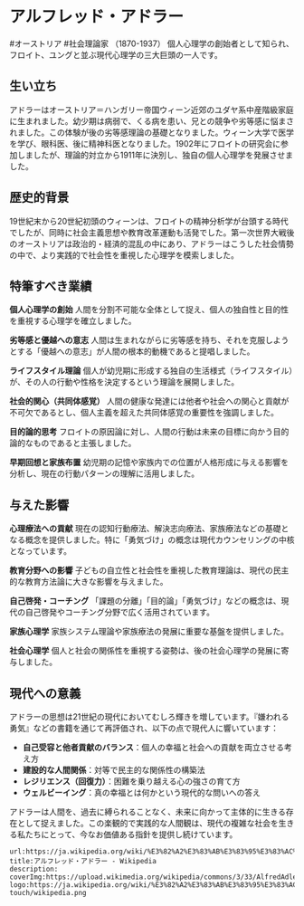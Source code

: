 # アルフレッド・アドラー
#オーストリア
#社会理論家
（1870-1937）
個人心理学の創始者として知られ、フロイト、ユングと並ぶ現代心理学の三大巨頭の一人です。

## 生い立ち

アドラーはオーストリア＝ハンガリー帝国ウィーン近郊のユダヤ系中産階級家庭に生まれました。幼少期は病弱で、くる病を患い、兄との競争や劣等感に悩まされました。この体験が後の劣等感理論の基礎となりました。ウィーン大学で医学を学び、眼科医、後に精神科医となりました。1902年にフロイトの研究会に参加しましたが、理論的対立から1911年に決別し、独自の個人心理学を発展させました。

## 歴史的背景

19世紀末から20世紀初頭のウィーンは、フロイトの精神分析学が台頭する時代でしたが、同時に社会主義思想や教育改革運動も活発でした。第一次世界大戦後のオーストリアは政治的・経済的混乱の中にあり、アドラーはこうした社会情勢の中で、より実践的で社会性を重視した心理学を模索しました。

## 特筆すべき業績

**個人心理学の創始** 人間を分割不可能な全体として捉え、個人の独自性と目的性を重視する心理学を確立しました。

**劣等感と優越への意志** 人間は生まれながらに劣等感を持ち、それを克服しようとする「優越への意志」が人間の根本的動機であると提唱しました。

**ライフスタイル理論** 個人が幼児期に形成する独自の生活様式（ライフスタイル）が、その人の行動や性格を決定するという理論を展開しました。

**社会的関心（共同体感覚）** 人間の健康な発達には他者や社会への関心と貢献が不可欠であるとし、個人主義を超えた共同体感覚の重要性を強調しました。

**目的論的思考** フロイトの原因論に対し、人間の行動は未来の目標に向かう目的論的なものであると主張しました。

**早期回想と家族布置** 幼児期の記憶や家族内での位置が人格形成に与える影響を分析し、現在の行動パターンの理解に活用しました。

## 与えた影響

**心理療法への貢献** 現在の認知行動療法、解決志向療法、家族療法などの基礎となる概念を提供しました。特に「勇気づけ」の概念は現代カウンセリングの中核となっています。

**教育分野への影響** 子どもの自立性と社会性を重視した教育理論は、現代の民主的な教育方法論に大きな影響を与えました。

**自己啓発・コーチング** 「課題の分離」「目的論」「勇気づけ」などの概念は、現代の自己啓発やコーチング分野で広く活用されています。

**家族心理学** 家族システム理論や家族療法の発展に重要な基盤を提供しました。

**社会心理学** 個人と社会の関係性を重視する姿勢は、後の社会心理学の発展に寄与しました。

## 現代への意義

アドラーの思想は21世紀の現代においてむしろ輝きを増しています。『嫌われる勇気』などの書籍を通じて再評価され、以下の点で現代人に響いています：

- **自己受容と他者貢献のバランス**：個人の幸福と社会への貢献を両立させる考え方
- **建設的な人間関係**：対等で民主的な関係性の構築法
- **レジリエンス（回復力）**：困難を乗り越える心の強さの育て方
- **ウェルビーイング**：真の幸福とは何かという現代的な問いへの答え

アドラーは人間を、過去に縛られることなく、未来に向かって主体的に生きる存在として捉えました。この楽観的で実践的な人間観は、現代の複雑な社会を生きる私たちにとって、今なお価値ある指針を提供し続けています。

```link-bookmark
url:https://ja.wikipedia.org/wiki/%E3%82%A2%E3%83%AB%E3%83%95%E3%83%AC%E3%83%83%E3%83%89%E3%83%BB%E3%82%A2%E3%83%89%E3%83%A9%E3%83%BC
title:アルフレッド・アドラー - Wikipedia
description:
coverImg:https://upload.wikimedia.org/wikipedia/commons/3/33/AlfredAdler.jpg
logo:https://ja.wikipedia.org/wiki/%E3%82%A2%E3%83%AB%E3%83%95%E3%83%AC%E3%83%83%E3%83%89%E3%83%BB%E3%82%A2%E3%83%89%E3%83%A9%E3%83%BC/static/apple-touch/wikipedia.png
```
